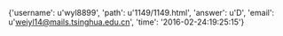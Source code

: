 {'username': u'wyl8899', 'path': u'1149/1149.html', 'answer': u'D', 'email': u'weiyl14@mails.tsinghua.edu.cn', 'time': '2016-02-24:19:25:15'}